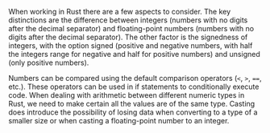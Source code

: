 When working in Rust there are a few aspects to consider. 
The key distinctions are the difference between integers (numbers with no digits after the decimal separator) and floating-point numbers (numbers with no digits after the decimal separator).
The other factor is the signedness of integers, with the option signed (positive and negative numbers, with half the integers range for negative and half for positive numbers) and unsigned (only positive numbers). 

Numbers can be compared using the default comparison operators (`<`, `>`, `==`, etc.). These operators can be used in if statements to conditionally execute code.
When dealing with arithmetic between different numeric types in Rust, we need to make certain all the values are of the same type.
Casting does introduce the possibility of losing data when converting to a type of a smaller size or when casting a floating-point number to an integer.
